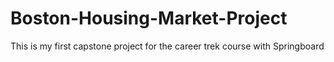 # Boston-Housing-Market-Project
This is my first capstone project for the career trek course with Springboard
